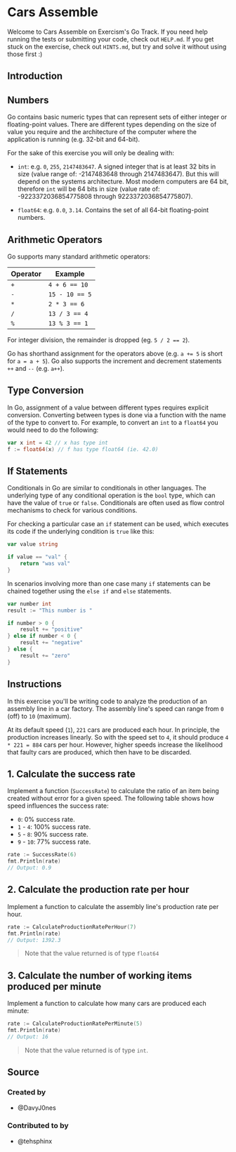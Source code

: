 # Cars Assemble

Welcome to Cars Assemble on Exercism's Go Track.
If you need help running the tests or submitting your code, check out `HELP.md`.
If you get stuck on the exercise, check out `HINTS.md`, but try and solve it without using those first :)

## Introduction

## Numbers

Go contains basic numeric types that can represent sets of either integer or floating-point values.
There are different types depending on the size of value you require and the architecture of the computer where the application is running (e.g. 32-bit and 64-bit).

For the sake of this exercise you will only be dealing with:

- `int`: e.g. `0`, `255`, `2147483647`. A signed integer that is at least 32 bits in size (value range of: -2147483648 through 2147483647).
  But this will depend on the systems architecture.
  Most modern computers are 64 bit, therefore `int` will be 64 bits in size (value rate of: -9223372036854775808 through 9223372036854775807).

- `float64`: e.g. `0.0`, `3.14`. Contains the set of all 64-bit floating-point numbers.

## Arithmetic Operators

Go supports many standard arithmetic operators:

| Operator | Example        |
| -------- | -------------- |
| `+`      | `4 + 6 == 10`  |
| `-`      | `15 - 10 == 5` |
| `*`      | `2 * 3 == 6`   |
| `/`      | `13 / 3 == 4`  |
| `%`      | `13 % 3 == 1`  |

For integer division, the remainder is dropped (eg. `5 / 2 == 2`).

Go has shorthand assignment for the operators above (e.g. `a += 5` is short for `a = a + 5`).
Go also supports the increment and decrement statements `++` and `--` (e.g. `a++`).

## Type Conversion

In Go, assignment of a value between different types requires explicit conversion.
Converting between types is done via a function with the name of the type to convert to.
For example, to convert an `int` to a `float64` you would need to do the following:

```go
var x int = 42 // x has type int
f := float64(x) // f has type float64 (ie. 42.0)
```

## If Statements

Conditionals in Go are similar to conditionals in other languages.
The underlying type of any conditional operation is the `bool` type, which can have the value of `true` or `false`.
Conditionals are often used as flow control mechanisms to check for various conditions.

For checking a particular case an `if` statement can be used, which executes its code if the underlying condition is `true` like this:

```go
var value string

if value == "val" {
    return "was val"
}
```

In scenarios involving more than one case many `if` statements can be chained together using the `else if` and `else` statements.

```go
var number int
result := "This number is "

if number > 0 {
    result += "positive"
} else if number < 0 {
    result += "negative"
} else {
    result += "zero"
}
```

## Instructions

In this exercise you'll be writing code to analyze the production of an
assembly line in a car factory. The assembly line's speed can range from `0`
(off) to `10` (maximum).

At its default speed (`1`), `221` cars are produced each hour. In principle,
the production increases linearly. So with the speed set to `4`, it should
produce `4 * 221 = 884` cars per hour. However, higher speeds increase the
likelihood that faulty cars are produced, which then have to be discarded. 

## 1. Calculate the success rate

Implement a function (`SuccessRate`) to calculate the ratio of an item being created without error for a given speed.
The following table shows how speed influences the success rate:

- `0`: 0% success rate.
- `1` - `4`: 100% success rate.
- `5` - `8`: 90% success rate.
- `9` - `10`: 77% success rate.

```go
rate := SuccessRate(6)
fmt.Println(rate)
// Output: 0.9
```

## 2. Calculate the production rate per hour

Implement a function to calculate the assembly line's production rate per hour.

```go
rate := CalculateProductionRatePerHour(7)
fmt.Println(rate)
// Output: 1392.3
```

> Note that the value returned is of type `float64`

## 3. Calculate the number of working items produced per minute

Implement a function to calculate how many cars are produced each minute:

```go
rate := CalculateProductionRatePerMinute(5)
fmt.Println(rate)
// Output: 16
```

> Note that the value returned is of type `int`.

## Source

### Created by

- @DavyJ0nes

### Contributed to by

- @tehsphinx